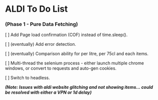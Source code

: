 # ALDI To Do List
### (Phase 1 - Pure Data Fetching)

[ ] Add Page load confirmation (COF) instead of time.sleep().

[ ] (eventually) Add error detection.

[ ] (eventually) Comparison ability for per litre, per 75cl and each items.

[ ] Multi-thread the selenium process - either launch multiple chrome windows, or convert to requests and auto-gen cookies.

[ ] Switch to headless.

***(Note: Issues with aldi website glitching and not showing items... could be resolved with either a VPN or 1d delay)***